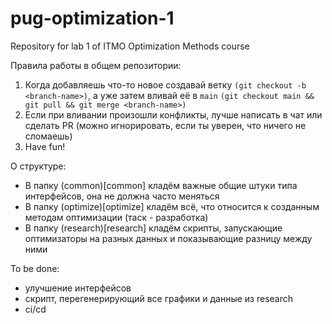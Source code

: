 # pug-optimization-1
Repository for lab 1 of ITMO Optimization Methods course

Правила работы в общем репозитории:
1. Когда добавляешь что-то новое создавай ветку `(git checkout -b <branch-name>)`, а уже затем вливай её в `main` `(git checkout main && git pull && git merge <branch-name>)`
2. Если при вливании произошли конфликты, лучше написать в чат или сделать PR (можно игнорировать, если ты уверен, что ничего не сломаешь)
3. Have fun!

О структуре:
- В папку (common)[common] кладём важные общие штуки типа интерфейсов, она не должна часто меняться
- В папку (optimize)[optimize] кладём всё, что относится к созданным методам оптимизации (таск - разработка)
- В папку (research)[research] кладём скрипты, запускающие оптимизаторы на разных данных и показывающие разницу между ними

To be done:
- улучшение интерфейсов
- скрипт, перегенерирующий все графики и данные из research
- ci/cd
